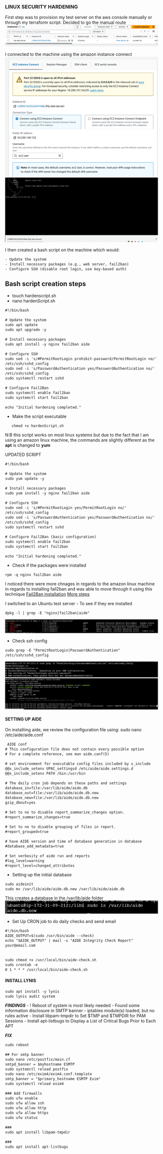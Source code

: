 ### LINUX SECURITY HARDENING 
First step was to provision my test server on the aws console manually or through my terraform script. Decided to go the manual route 
![](./assets/AWSInstance.png)

I connected to the machine using the amazon instance connect 
![](./assets/instanceConnect.png)
![](./assets/connected.png)

I then created a bash script on the machine which would:

    - Update the system
    - Install necessary packages (e.g., web server, fail2ban)
    - Configure SSH (disable root login, use key-based auth)

## Bash script creation steps
 - touch hardenscript.sh
 - nano hardenScript.sh
 ```
 #!/bin/bash

# Update the system
sudo apt update
sudo apt upgrade -y

# Install necessary packages
sudo apt install -y nginx fail2ban aide

# Configure SSH
sudo sed -i 's/#PermitRootLogin prohibit-password/PermitRootLogin no/' /etc/ssh/sshd_config
sudo sed -i 's/PasswordAuthentication yes/PasswordAuthentication no/' /etc/ssh/sshd_config
sudo systemctl restart sshd

# Configure Fail2Ban 
sudo systemctl enable fail2ban
sudo systemctl start fail2ban

echo "Initial hardening completed."

 ```

 - Make the script executable
 ```
    chmod +x hardenScript.sh
 ```

N:B this script works on most linux systems but due to the fact that I am using an amazon linux machine, the commands are slightly different as the **apt** is changed to **yum**

UPDATED SCRIPT
```
#!/bin/bash

# Update the system
sudo yum update -y

# Install necessary packages
sudo yum install -y nginx fail2ban aide

# Configure SSH
sudo sed -i 's/#PermitRootLogin yes/PermitRootLogin no/' /etc/ssh/sshd_config
sudo sed -i 's/PasswordAuthentication yes/PasswordAuthentication no/' /etc/ssh/sshd_config
sudo systemctl restart sshd

# Configure Fail2Ban (basic configuration)
sudo systemctl enable fail2ban
sudo systemctl start fail2ban

echo "Initial hardening completed."

```

- Check if the packages were installed 
```
rpm -q nginx fail2ban aide
```

I noticed there were more chnages in regards to the amazon linux machine in regards to installing fail2ban and was able to move through it using this technique
    [Fail2Ban installation](https://gist.github.com/johnstanfield/213ab7d58d585f3adce25cd16d053676)
     [More steps](https://repost.aws/questions/QU_Mw5I44TQ_ucMNb73Lakbw/fail2ban-mia-for-amazon-linux-2023)


I switched to an Ubuntu test server - 
To see if they ere installed 
```
dpkg -l | grep -E "nginx|fail2ban|aide"
```
![](./assets/installed.png)

 - Check ssh config
 ```
 sudo grep -E "PermitRootLogin|PasswordAuthentication" /etc/ssh/sshd_config

 ```
 ![](./assets/login.png)
 ![](./assets/fail2ban.png)


 #### SETTING UP AIDE
 On installiing aide, we review the configuration file using: 
 sudo nano /etc/aide/aide.conf
 ```
  AIDE conf
# This configuration file does not contain every possible option
# For a complete reference, see man aide.conf(5)

# set environment for executable config files included by x_include
@@x_include_setenv UPAC_settingsd /etc/aide/aide.settings.d
@@x_include_setenv PATH /bin:/usr/bin

# The daily cron job depends on these paths and settings
database_in=file:/var/lib/aide/aide.db
database_out=file:/var/lib/aide/aide.db.new
database_new=file:/var/lib/aide/aide.db.new
gzip_dbout=yes

# Set to no to disable report_summarize_changes option.
#report_summarize_changes=true

# Set to no to disable grouping of files in report.
#report_grouped=true

# have AIDE version and time of database generation in database
#database_add_metadata=true

# Set verbosity of aide run and reports
#log_level=warning
#report_level=changed_attributes
 ```

 -  Setting up the initial database
 ```
 sudo aideinit
sudo mv /var/lib/aide/aide.db.new /var/lib/aide/aide.db
 ```
 This creates a database in the /var/lib/aide folder
 ![](./assets/aide.png)

 - Set Up CRON job to do daily checks and send email
 ```
 #!/bin/bash
AIDE_OUTPUT=$(sudo /usr/bin/aide --check)
echo "$AIDE_OUTPUT" | mail -s "AIDE Integrity Check Report" your@email.com


sudo chmod +x /usr/local/bin/aide-check.sh
sudo crontab -e
0 1 * * * /usr/local/bin/aide-check.sh
 ```

 #### INSTALL LYNIS

 ```
 sudo apt install -y lynis
 sudo lynis audit system
 ```

 ***FINDINGS***
    - ! Reboot of system is most likely needed 
    - Found some information disclosure in SMTP banner 
    - iptables module(s) loaded, but no rules active 
    - Install libpam-tmpdir to Set $TMP and $TMPDIR for PAM Sessions 
    - Install apt-listbugs to Display a List of Critical Bugs Prior to Each APT 

***FIX***
```
sudo reboot

## For smtp banner
sudo nano /etc/postfix/main.cf
smtpd_banner = $myhostname ESMTP
sudo systemctl reload postfix
sudo nano /etc/exim4/exim4.conf.template
smtp_banner = "$primary_hostname ESMTP Exim"
sudo systemctl reload exim4

### Add firewalls 
sudo ufw enable
sudo ufw allow ssh
sudo ufw allow http
sudo ufw allow https
sudo ufw status

### 
sudo apt install libpam-tmpdir

###
sudo apt install apt-listbugs
```